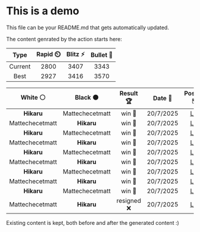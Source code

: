 # This is a demo

This file can be your README.md that gets automatically updated.

The content genrated by the action starts here:

<!--START_SECTION:chessStats-->
<!-- Automatically generated with https://github.com/Balastrong/chess-stats-action -->

| Type | Rapid ⏲️ | Blitz ⚡ | Bullet 🔫 |
|:---:|:---:|:---:|:---:|
| Current | 2800 | 3407 | 3343 |
| Best | 2927 | 3416 | 3570 |

| White ⚪ | Black ⚫ | Result 🏆 | Date 📅 | Position 🗺️ | Type 🕕 |
|:---:|:---:|:---:|:---:|:---:|:---:|
| **Hikaru** | Mattechecetmatt | win 🥇 | 20/7/2025 | <a href="http://www.ee.unb.ca/cgi-bin/tervo/fen.pl?select=8/1r3bk1/R7/p3p1P1/B3P2P/5PK1/8/8 b - - 2 52">Link</a> | Blitz |
| Mattechecetmatt | **Hikaru** | win 🥇 | 20/7/2025 | <a href="http://www.ee.unb.ca/cgi-bin/tervo/fen.pl?select=8/2p1r3/1p1p4/p4pk1/2PPBn2/P4PK1/8/4R3 w - f6 0 54">Link</a> | Blitz |
| **Hikaru** | Mattechecetmatt | win 🥇 | 20/7/2025 | <a href="http://www.ee.unb.ca/cgi-bin/tervo/fen.pl?select=8/8/1p3kPK/2p5/1pPp4/1P1B4/P7/8 b - - 0 88">Link</a> | Blitz |
| Mattechecetmatt | **Hikaru** | win 🥇 | 20/7/2025 | <a href="http://www.ee.unb.ca/cgi-bin/tervo/fen.pl?select=r3r1k1/pp3pb1/6p1/2pq3p/3npB2/7P/PP1Q1PPN/R4RK1 w - c6 0 20">Link</a> | Blitz |
| **Hikaru** | Mattechecetmatt | win 🥇 | 20/7/2025 | <a href="http://www.ee.unb.ca/cgi-bin/tervo/fen.pl?select=1nr5/1p1r1p2/4p1kp/pP2Q1P1/4N3/P4P2/6PK/8 b - - 0 37">Link</a> | Blitz |
| Mattechecetmatt | **Hikaru** | win 🥇 | 20/7/2025 | <a href="http://www.ee.unb.ca/cgi-bin/tervo/fen.pl?select=8/8/R4pk1/1P6/4b1K1/5rP1/8/8 w - - 0 61">Link</a> | Blitz |
| **Hikaru** | Mattechecetmatt | win 🥇 | 20/7/2025 | <a href="http://www.ee.unb.ca/cgi-bin/tervo/fen.pl?select=6b1/5p2/1k1p1Pp1/1PpBp1Pp/K1P1P2P/3P4/8/8 b - - 0 47">Link</a> | Blitz |
| Mattechecetmatt | **Hikaru** | win 🥇 | 20/7/2025 | <a href="http://www.ee.unb.ca/cgi-bin/tervo/fen.pl?select=8/7p/2k5/2Np4/1Bp2p1p/1p3P2/1P4PP/1q3K2 w - - 8 48">Link</a> | Blitz |
| **Hikaru** | Mattechecetmatt | win 🥇 | 20/7/2025 | <a href="http://www.ee.unb.ca/cgi-bin/tervo/fen.pl?select=r4k2/7R/5PK1/8/8/1P6/8/8 b - - 2 58">Link</a> | Blitz |
| Mattechecetmatt | **Hikaru** | resigned ❌ | 20/7/2025 | <a href="http://www.ee.unb.ca/cgi-bin/tervo/fen.pl?select=8/3k4/3p1P2/2pP1KPB/2P5/8/3b4/8 b - - 2 70">Link</a> | Blitz |

<!--END_SECTION:chessStats-->

Existing content is kept, both before and after the generated content :)
